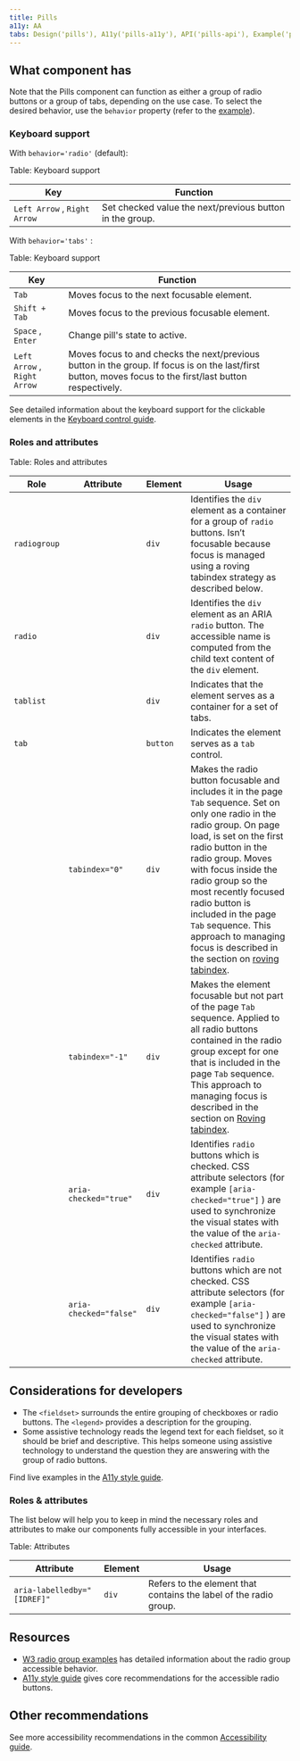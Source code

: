 ```yaml
---
title: Pills
a11y: AA
tabs: Design('pills'), A11y('pills-a11y'), API('pills-api'), Example('pills-code'), Changelog('pills-changelog')
---
```


## What component has

Note that the Pills component can function as either a group of radio buttons or a group of tabs, depending on the use case. To select the desired behavior, use the `behavior` property (refer to the [example](/components/pills/pills-code#behavior_arrows)).

### Keyboard support

With `behavior='radio'` (default):

Table: Keyboard support

| Key                         | Function                                                  |
| --------------------------- | --------------------------------------------------------- |
| `Left Arrow` , `Right Arrow` | Set checked value the next/previous button in the group.  |

With `behavior='tabs'` :

Table: Keyboard support

| Key                    | Function                                                                                                                                                       |
| ---------------------- | -------------------------------------------------------------------------------------------------------------------------------------------------------------- |
| `Tab` | Moves focus to the next focusable element.                                                                                                                     |
| `Shift + Tab` | Moves focus to the previous focusable element.                                                                                                                 |
| `Space` , `Enter` | Change pill's state to active.                                                                                                                                 |
| `Left Arrow` , `Right Arrow` | Moves focus to and checks the next/previous button in the group. If focus is on the last/first button, moves focus to the first/last button respectively. |

See detailed information about the keyboard support for the clickable elements in the [Keyboard control guide](/core-principles/a11y/a11y-keyboard#keyboard_support_for_button_link_input_etc).

### Roles and attributes

Table: Roles and attributes

| Role  | Attribute              | Element | Usage                                                                                                                                                                                                                                                                                                                                                                                                                                                                    |
| ----- | ---------------------- | ------- | ------------------------------------------------------------------------------------------------------------------------------------------------------------------------------------------------------------------------------------------------------------------------------------------------------------------------------------------------------------------------------------------------------------------------------------------------------------------------ |
| `radiogroup` |                             | `div` | Identifies the `div` element as a container for a group of `radio` buttons. Isn’t focusable because focus is managed using a roving tabindex strategy as described below.                                                                                                                                                                      |
| `radio` |                        | `div` | Identifies the `div` element as an ARIA `radio` button. The accessible name is computed from the child text content of the `div` element.                                                                                                                                                                                                                                                                                                                                |
| `tablist` |                           | `div` | Indicates that the element serves as a container for a set of tabs.                                                                                                                                                                                                                                                                                                                                                                  |
| `tab` |                           | `button` | Indicates the element serves as a `tab` control.|
|       | `tabindex="0"` | `div` | Makes the radio button focusable and includes it in the page `Tab` sequence. Set on only one radio in the radio group. On page load, is set on the first radio button in the radio group. Moves with focus inside the radio group so the most recently focused radio button is included in the page `Tab` sequence. This approach to managing focus is described in the section on [roving tabindex](https://www.w3.org/TR/wai-aria-practices-1.1/#kbd_roving_tabindex). |
|            | `tabindex="-1"` | `div` | Makes the element focusable but not part of the page `Tab` sequence. Applied to all radio buttons contained in the radio group except for one that is included in the page `Tab` sequence. This approach to managing focus is described in the section on [Roving tabindex](https://www.w3.org/WAI/ARIA/apg/practices/keyboard-interface/#keyboardnavigationinsidecomponents). |
|       | `aria-checked="true"` | `div` | Identifies `radio` buttons which is checked. CSS attribute selectors (for example `[aria-checked="true"]` ) are used to synchronize the visual states with the value of the `aria-checked` attribute.                                                                                                                                                                                                                                                                            |
|       | `aria-checked="false"` | `div` | Identifies `radio` buttons which are not checked. CSS attribute selectors (for example `[aria-checked="false"]` ) are used to synchronize the visual states with the value of the `aria-checked` attribute.                                                                                                                                                                                                                                                                      |

## Considerations for developers

* The `<fieldset>` surrounds the entire grouping of checkboxes or radio buttons. The `<legend>` provides a description for the grouping.
* Some assistive technology reads the legend text for each fieldset, so it should be brief and descriptive. This helps someone using assistive technology to understand the question they are answering with the group of radio buttons.

Find live examples in the [A11y style guide](https://a11y-style-guide.com/style-guide/section-forms.html#kssref-forms-radio-buttons).

### Roles & attributes

The list below will help you to keep in mind the necessary roles and attributes to make our components fully accessible in your interfaces.

Table: Attributes

| Attribute                   | Element | Usage                                                                                                                                                                                                                                                                                                                                           |
| --------------------------- | ------- | ----------------------------------------------------------------------------------------------------------------------------------------------------------------------------------------------------------------------------------------------------------------------------------------------------------------------------------------------- |
| `aria-labelledby="[IDREF]"` | `div` | Refers to the element that contains the label of the radio group.                                                                                                                                                                                                                                                                               |

## Resources

* [W3 radio group examples](https://www.w3.org/TR/wai-aria-practices-1.1/examples/radio/radio-1/radio-1.html) has detailed information about the radio group accessible behavior.
* [A11y style guide](https://a11y-style-guide.com/style-guide/section-forms.html#kssref-forms-radio-buttons) gives core recommendations for the accessible radio buttons.

## Other recommendations

See more accessibility recommendations in the common [Accessibility guide](/core-principles/a11y/a11y).

<!--@include: ./pills-a11y-report.md-->
